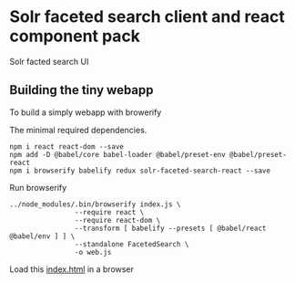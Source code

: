 # Solr faceted search client and react component pack
Solr facted search UI

## Building the tiny webapp

To build a simply webapp with browerify

The minimal required dependencies.
```
npm i react react-dom --save
npm add -D @babel/core babel-loader @babel/preset-env @babel/preset-react
npm i browserify babelify redux solr-faceted-search-react --save 
```

Run browserify
```
../node_modules/.bin/browserify index.js \
                --require react \
                --require react-dom \
                --transform [ babelify --presets [ @babel/react @babel/env ] ] \
                --standalone FacetedSearch \
                -o web.js
```

Load this [index.html](index.html) in a browser